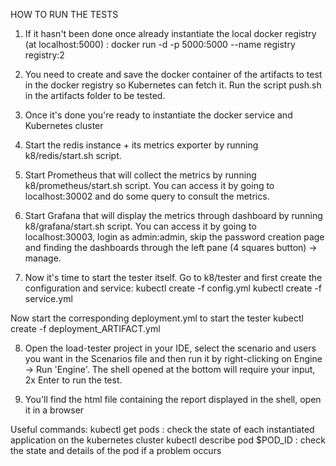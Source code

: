 HOW TO RUN THE TESTS

1. If it hasn't been done once already instantiate the local docker registry (at localhost:5000) : 
docker run -d -p 5000:5000 --name registry registry:2

2. You need to create and save the docker container of the artifacts to test in the docker registry so Kubernetes can fetch it. Run the script push.sh in the artifacts folder to be tested.

3. Once it's done you're ready to instantiate the docker service and Kubernetes cluster

4. Start the redis instance + its metrics exporter by running k8/redis/start.sh script.

5. Start Prometheus that will collect the metrics by running k8/prometheus/start.sh script. 
You can access it by going to localhost:30002 and do some query to consult the metrics.

6. Start Grafana that will display the metrics through dashboard by running k8/grafana/start.sh script.
You can access it by going to localhost:30003, login as admin:admin, skip the password creation page and finding the dashboards through the left pane (4 squares button) -> manage.

7. Now it's time to start the tester itself. Go to k8/tester and first create the configuration and service:
kubectl create -f config.yml
kubectl create -f service.yml

Now start the corresponding deployment.yml to start the tester
kubectl create -f deployment_ARTIFACT.yml


8. Open the load-tester project in your IDE, select the scenario and users you want in the Scenarios file and then run it by right-clicking on Engine -> Run 'Engine'.
The shell opened at the bottom will require your input, 2x Enter to run the test. 

9. You'll find the html file containing the report displayed in the shell, open it in a browser




Useful commands:
kubectl get pods : check the state of each instantiated application on the kubernetes cluster
kubectl describe pod $POD_ID : check the state and details of the pod if a problem occurs
